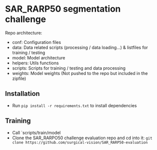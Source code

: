 # SAR_RARP50 segmentation challenge

Repo architecture:
- conf: Configuration files
- data: Data related scripts (processing / data loading...) & listfiles for training / testing
- model: Model architecture
- helpers: Utils functions
- scripts: Scripts for training / testing and data processing
- weights: Model weights (Not pushed to the repo but included in the zipfile)

## Installation
- Run `pip install -r requirements.txt` to install dependencies

## Training
- Call `scripts/train/model
- Clone the SAR_RARPO50 challenge evaluation repo and cd into it: `git clone https://github.com/surgical-vision/SAR_RARP50-evaluation`